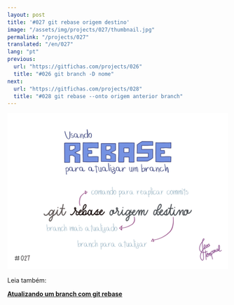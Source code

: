 ```yaml
---
layout: post
title: '#027 git rebase origem destino'
image: "/assets/img/projects/027/thumbnail.jpg"
permalink: "/projects/027"
translated: "/en/027"
lang: "pt"
previous:
  url: "https://gitfichas.com/projects/026"
  title: "#026 git branch -D nome"
next:
  url: "https://gitfichas.com/projects/028"
  title: "#028 git rebase --onto origem anterior branch"
---
```


<img alt="O comando git rebase origem destino serve para atualizar o 'destino' com os commits presentes no 'origem'." src="/assets/img/projects/027/full.jpg">


Leia também:

<a href="https://jtemporal.com/atualizando-um-branch-com-git-rebase/">
  <strong>Atualizando um branch com git rebase</strong>
</a>
